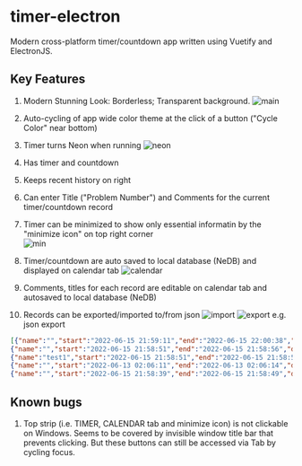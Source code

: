 # timer-electron

Modern cross-platform timer/countdown app written using Vuetify and ElectronJS.

## Key Features

1. Modern Stunning Look: Borderless; Transparent background. 
![main](https://user-images.githubusercontent.com/1161465/173975835-734702a4-df5f-4d73-be2b-cc641ad79e7f.png)


2. Auto-cycling of app wide color theme at the click of a button ("Cycle Color" near bottom)
3. Timer turns Neon when running
![neon](https://user-images.githubusercontent.com/1161465/173975967-19aa7c50-801f-4e51-b2b7-5efcc3f9d027.png)
4. Has timer and countdown
5. Keeps recent history on right
6. Can enter Title ("Problem Number") and Comments for the current timer/countdown record
7. Timer can be minimized to show only essential informatin by the "minimize icon" on top right corner  
![min](https://user-images.githubusercontent.com/1161465/173976778-9c3a165a-c682-4ef9-b70b-6fddf93f264d.png)


8. Timer/countdown are auto saved to local database (NeDB) and displayed on calendar tab
![calendar](https://user-images.githubusercontent.com/1161465/173976115-1f6ab668-4edb-48db-b38f-7350152b72da.png)
9. Comments, titles for each record are editable on calendar tab and autosaved to local database (NeDB)
10. Records can be exported/imported to/from json
![import](https://user-images.githubusercontent.com/1161465/173976822-d56c7597-42be-4bac-be45-729843a374f7.png)
![export](https://user-images.githubusercontent.com/1161465/173976829-54bbca8a-4ace-4443-ba76-9c5131517827.png)
e.g. json export
```json
[{"name":"","start":"2022-06-15 21:59:11","end":"2022-06-15 22:00:38","details":"","time":"00:01:26","color":"hsl(178,100%,35%)","_id":"JPN6ULraxxwGKXPc"},
{"name":"","start":"2022-06-15 21:58:51","end":"2022-06-15 21:58:56","details":"","time":"00:00:05","color":"hsl(120,100%,35%)","_id":"Kv59UAzpnk2fCeXK","status":"replaced","new_id":"gmEAHrDqFSTucAZN"},
{"name":"test1","start":"2022-06-15 21:58:51","end":"2022-06-15 21:58:56","details":"","time":"00:00:05","color":"hsl(120,100%,35%)","original_id":"Kv59UAzpnk2fCeXK","_id":"gmEAHrDqFSTucAZN"},
{"name":"","start":"2022-06-13 02:06:11","end":"2022-06-13 02:06:14","details":"","time":"00:00:03","color":"hsl(75,100%,35%)","_id":"iz01M0abXr3MTz1o"},
{"name":"","start":"2022-06-15 21:58:39","end":"2022-06-15 21:58:49","details":"","time":"00:00:10","color":"hsl(105,100%,35%)","_id":"wKAGoG4geoN3OrYY"}]
```

## Known bugs
1. Top strip (i.e. TIMER, CALENDAR tab and minimize icon) is not clickable on Windows. Seems to be covered by invisible window title bar that prevents clicking. But these buttons can still be accessed via Tab by cycling focus.

